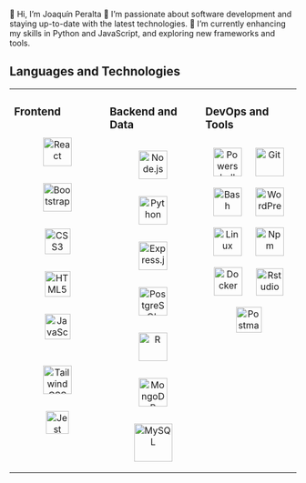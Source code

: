 👋 Hi, I’m Joaquín Peralta
👀 I’m passionate about software development and staying up-to-date with the latest technologies.
🌱 I’m currently enhancing my skills in Python and JavaScript, and exploring new frameworks and tools.


## Languages and Technologies
<table><tr><td valign="top" width="33%">



### Frontend  
<div align="center">  
<a href="https://reactjs.org/" target="_blank"><img style="margin: 15px" src="https://profilinator.rishav.dev/skills-assets/react-original-wordmark.svg" alt="React" height="50" /></a>
<a href="https://getbootstrap.com/docs/3.4/javascript/" target="_blank"><img style="margin: 15px" src="https://cdn.jsdelivr.net/gh/devicons/devicon/icons/bootstrap/bootstrap-original.svg"  alt="Bootstrap" height="50" /></a>  
<a href="https://www.w3schools.com/css/" target="_blank"><img style="margin: 15px"  src="https://cdn.jsdelivr.net/gh/devicons/devicon/icons/css3/css3-original.svg" alt="CSS3" height="45" /></a>  
<a href="https://en.wikipedia.org/wiki/HTML5" target="_blank"><img style="margin: 15px" src="https://cdn.jsdelivr.net/gh/devicons/devicon/icons/html5/html5-original.svg" alt="HTML5" height="45" /></a>  
<a href="https://www.javascript.com/" target="_blank"><img style="margin: 15px" src="https://skillicons.dev/icons?i=js" alt="JavaScript" height="45" /></a>
  
<a href="https://www.tailwindcss.com/" target="_blank"><img style="margin: 15px" src="https://profilinator.rishav.dev/skills-assets/tailwindcss.svg" alt="Tailwind CSS" height="50" /></a>
 <a href="https://jestjs.io/" target="_blank"><img style="margin: 15px" src="https://cdn.jsdelivr.net/gh/devicons/devicon/icons/jest/jest-plain.svg"  alt="Jest" height="40" /></a>
  
</div>

</td><td valign="top" width="33%">



### Backend and Data
<div align="center">  
</a>  
<a href="https://nodejs.org/" target="_blank"><img style="margin: 15px"src="https://cdn.jsdelivr.net/gh/devicons/devicon/icons/nodejs/nodejs-original.svg" alt="Node.js" height="50" /></a>  
<a href="https://www.python.org/" target="_blank"><img style="margin: 15px" src="https://profilinator.rishav.dev/skills-assets/python-original.svg" alt="Python" height="50" /></a>  
<a href="https://expressjs.com/" target="_blank"><img style="margin: 15px" src="https://skillicons.dev/icons?i=express" alt="Express.js" height="50" /></a>  
<a href="https://www.postgresql.org/" target="_blank"><img style="margin: 15px"src="https://cdn.jsdelivr.net/gh/devicons/devicon/icons/postgresql/postgresql-original.svg" alt="PostgreSQL" height="50" /></a>
<a href="https://www.r-project.org/" target="_blank"><img style="margin: 15px" src="https://skillicons.dev/icons?i=r" alt="R" height="50" /></a>
  <a href="https://www.mongodb.com/" target="_blank"><img style="margin: 15px" src="https://skillicons.dev/icons?i=mongodb"  alt="MongoDB" height="50" />
<a href="https://www.mysql.com/" target="_blank"><img style="margin: 15px" src="https://profilinator.rishav.dev/skills-assets/mysql-original-wordmark.svg" alt="MySQL" height="67" /></a>
 </div>  


</td><td valign="top" width="33%">



### DevOps and Tools
<div align="center">
<a href="https://learn.microsoft.com/en-us/powershell/" target="_blank"><img style="margin: 10px" src="https://skillicons.dev/icons?i=powershell" alt="Powershell" height="50" /></a> 
<a href="https://git-scm.com/" target="_blank"><img style="margin: 10px" src="https://profilinator.rishav.dev/skills-assets/git-scm-icon.svg" alt="Git" height="50" /></a>  
<a href="https://www.gnu.org/software/bash/" target="_blank"><img style="margin: 10px" src="https://skillicons.dev/icons?i=bash" alt="Bash" height="50" /></a>  
<a href="https://wordpress.com/" target="_blank"><img style="margin: 10px" src="https://skillicons.dev/icons?i=wordpress" alt="WordPress" height="50" /></a>  
<a href="https://www.linux.org/" target="_blank"><img style="margin: 10px" src="https://cdn.jsdelivr.net/gh/devicons/devicon/icons/linux/linux-original.svg" alt="Linux" height="50" /></a>
<a href="https://www.npmjs.com/" target="_blank"><img style="margin: 10px" src="https://cdn.jsdelivr.net/gh/devicons/devicon/icons/npm/npm-original-wordmark.svg" alt="Npm" height="50" /></a>
<a href="https://www.docker.com/" target="_blank"><img style="margin: 10px" src="https://skillicons.dev/icons?i=docker" alt="Docker" height="50" /></a>  
<a href="https://posit.co/download/rstudio-desktop/#download" target="_blank"><img style="margin: 10px" src="https://cdn.jsdelivr.net/gh/devicons/devicon/icons/rstudio/rstudio-original.svg" alt="Rstudio" height="48" /></a>  
<a href="https://www.postman.com/" target="_blank"><img style="margin: 10px" src="https://skillicons.dev/icons?i=postman" alt="Postman" height="45" /></a>  
  
</div>  

</td></tr></table>  

<br/>  

<!---
JoacoPeralta99/JoacoPeralta99 is a ✨ special ✨ repository because its `README.md` (this file) appears on your GitHub profile.
You can click the Preview link to take a look at your changes.
--->
